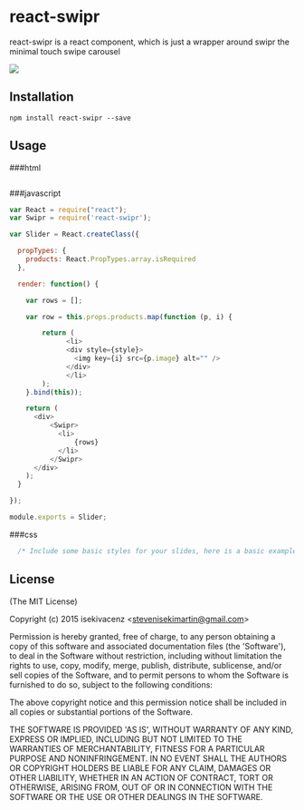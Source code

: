 # react-swipr

react-swipr is a react component, which is just a wrapper around swipr the minimal touch swipe carousel

![](http://img1.wikia.nocookie.net/__cb20130426021828/villains/images/thumb/7/78/Swiper.jpg/500px-Swiper.jpg)

## Installation

`npm install react-swipr --save`

## Usage

###html

```html

```

###javascript

```javascript
var React = require("react");
var Swipr = require('react-swipr');

var Slider = React.createClass({

  propTypes: {
    products: React.PropTypes.array.isRequired
  },

  render: function() {

    var rows = [];

    var row = this.props.products.map(function (p, i) {

        return (
              <li>
              <div style={style}>
                <img key={i} src={p.image} alt="" />
              </div>
              </li>
        );
    }.bind(this));

    return (
      <div>
          <Swipr>
            <li>
                {rows}
            </li>
          </Swipr>
      </div>
    );
  }

});

module.exports = Slider;
```

###css

```css
  /* Include some basic styles for your slides, here is a basic example */
```

## License

(The MIT License)

Copyright (c) 2015 isekivacenz &lt;stevenisekimartin@gmail.com&gt;

Permission is hereby granted, free of charge, to any person obtaining
a copy of this software and associated documentation files (the
'Software'), to deal in the Software without restriction, including
without limitation the rights to use, copy, modify, merge, publish,
distribute, sublicense, and/or sell copies of the Software, and to
permit persons to whom the Software is furnished to do so, subject to
the following conditions:

The above copyright notice and this permission notice shall be
included in all copies or substantial portions of the Software.

THE SOFTWARE IS PROVIDED 'AS IS', WITHOUT WARRANTY OF ANY KIND,
EXPRESS OR IMPLIED, INCLUDING BUT NOT LIMITED TO THE WARRANTIES OF
MERCHANTABILITY, FITNESS FOR A PARTICULAR PURPOSE AND NONINFRINGEMENT.
IN NO EVENT SHALL THE AUTHORS OR COPYRIGHT HOLDERS BE LIABLE FOR ANY
CLAIM, DAMAGES OR OTHER LIABILITY, WHETHER IN AN ACTION OF CONTRACT,
TORT OR OTHERWISE, ARISING FROM, OUT OF OR IN CONNECTION WITH THE
SOFTWARE OR THE USE OR OTHER DEALINGS IN THE SOFTWARE.
